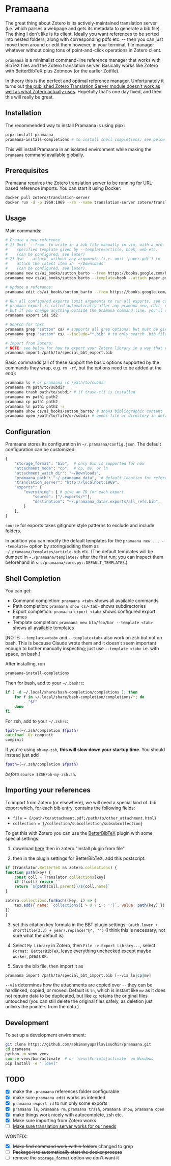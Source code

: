 # Pramaana

The great thing about Zotero is its actively-maintained translation server (i.e. which parses a webpage and gets its metadata to generate a bib file). The thing I don't like is its client. Ideally you want references to be sorted into nested folders, along with corresponding pdfs etc. -- then you can just move them around or edit them however, in your terminal, file manager whatever without doing tons of point-and-click operations in Zotero client.

`pramaana` is a minimalist command-line reference manager that works with BibTeX files and the Zotero translation server. Basically works like Zotero with BetterBibTeX plus Zotmoov (or the earlier Zotfile).

In theory this is the perfect and optimal reference manager. Unfortunately it turns out [the published Zotero Translation Server module doesn't work as well as what Zotero actually uses](https://github.com/zotero/translation-server/issues/179). Hopefully that's one day fixed, and then this will really be great.

## Installation

The recommended way to install Pramaana is using pipx:

```bash
pipx install pramaana
pramaana-install-completions # to install shell completions; see below though
```

This will install Pramaana in an isolated environment while making the `pramaana` command available globally.

## Prerequisites

Pramaana requires the Zotero translation server to be running for URL-based reference imports. You can start it using Docker:

```bash
docker pull zotero/translation-server
docker run -d -p 1969:1969 --rm --name translation-server zotero/translation-server
```

## Usage

Main commands:

```bash
# Create a new reference
# 1) Omit `--from` to write in a bib file manually in vim, with a pre-
#    specified template given by --template=article, book, web etc.
#    (can be configured, see later)
# 2) Use `--attach` without any arguments (i.e. omit `paper.pdf`) to 
#    attach the latest item in `~/Downloads`
#    (can be configured, see later).
pramaana new cs/ai_books/sutton_barto --from https://books.google.com/books?id=GDvW4MNMQ2wC --attach paper.pdf
pramaana new cs/ai_books/sutton_barto --template=book --attach paper.pdf

# Update a reference:
pramaana edit cs/ai_books/sutton_barto --from https://books.google.com/books?id=GDvW4MNMQ2wC --attach paper.pdf

# Run all configured exports (omit arguments to run all exports, see configuration below):
# pramana export is called automatically after any pramana new, edit, rm, trash, mv or cp operations
# but if you change anything outside the pramana command line, you'll want to run it afterward
pramaana export id1 id2

# Search for text
pramaana grep "sutton" cs/ # supports all grep options, but must be given at end
pramaana grep "sutton" cs/ --include="*.bib" # to only search .bib files (rather than e.g. pdf)

# Import from Zotero:
# NOTE: see below for how to export your Zotero library in a way that can be imported into Pramana
pramaana import /path/to/special_bbt_export.bib
```

Basic commands (all of these support the basic options supported by the commands they wrap, e.g. `rm -rf`, but the options need to be added at the *end*):

```bash
pramaana ls # or pramaana ls /path/to/subdir
pramaana rm path/to/subdir
pramaana trash path/to/subdir # if trash-cli is installed
pramaana mv path1 path2
pramaana cp path1 path2
pramaana ln path1 path2 -s
pramaana show cs/ai_books/sutton_barto/ # shows bibliographic content
pramaana open /path/to/file/or/subdir # opens file or directory in default application; omit arguments to just open the `pramaana_path` folder
```

## Configuration

Pramaana stores its configuration in `~/.pramaana/config.json`. The default configuration can be customized:

```python
{
    "storage_format": "bib",  # only bib is supported for now
    "attachment_mode": "cp",  # cp, mv, or ln
    "attachment_watch_dir": "~/Downloads",
    "pramaana_path": "~/.pramaana_data",  # default location for references
    "translation_server": "http://localhost:1969",  
    "exports": {
        "everything": { # give an ID for each export
            "source": ["/.exports/*"],
            "destination": "~/.pramaana_data/.exports/all_refs.bib",
        }
    },
}
```

`source` for exports takes gitignore style patterns to exclude and include folders.

In addition you can modify the default templates for the `pramaana new ... --template=` option by storing/editing them as `~/.pramaana/templates/article.bib` etc. (The default templates will be dumped in `~./pramaana/templates/` after the first run; you can inspect them beforehand in `src/pramaana/core.py::DEFAULT_TEMPLATES`.)

## Shell Completion

You can get:

- Command completion: `pramaana <tab>` shows all available commands
- Path completion: `pramaana show cs/<tab>` shows subdirectories
- Export completion: `pramaana export <tab>` shows configured export names
- Template completion: `pramaana new bla/foo/bar --template <tab>` shows all available templates

[NOTE: `--template=<tab>` and `--template<tab>` also work on zsh but not on bash. This is because Claude wrote them and it doesn't seem important enough to bother manually inspecting; just use `--template <tab>` i.e. with space, on bash.]

After installing, run

```bash
pramaana-install-completions
```
Then for bash, add to your `~/.bashrc`:

```bash
if [ -d ~/.local/share/bash-completion/completions ]; then
    for f in ~/.local/share/bash-completion/completions/*; do
        . "$f"
    done
fi
```

For zsh, add to your `~/.zshrc`:

```zsh
fpath=(~/.zsh/completion $fpath)
autoload -Uz compinit
compinit
```

If you're using `oh-my-zsh`, **this will slow down your startup time**. You should instead just add

```zsh
fpath=(~/.zsh/completion $fpath)
```

*before* `source $ZSH/oh-my-zsh.sh`.

## Importing your references

To import from Zotero (or elsewhere), we will need a special kind of .bib export which, for each bib entry, contains the following fields:
- `file = {/path/to/attachment.pdf;/path/to/other_attachment.html}`
- `collection = {/collection/subcollection/subsubcollection}`

To get this with Zotero you can use the [BetterBibTeX](https://github.com/retorquere/zotero-better-bibtex) plugin with some special settings.

1) download [here](https://github.com/retorquere/zotero-better-bibtex/releases/latest) then in zotero "install plugin from file"

2) then in the plugin settings for BetterBibTeX, add this postscript:

```javascript
if (Translator.BetterTeX && zotero.collections) {
function path(key) {
    const coll = Translator.collections[key]
    if (!coll) return ''
    return `${path(coll.parent)}/${coll.name}`
}

zotero.collections.forEach((key, i) => {
    tex.add({ name: `collection${i > 0 ? i : ''}`, value: path(key) })
})
}
```

3. set this citation key formula in the BBT plugin settings: `(auth.lower + shorttitle(3,3) + year).replace("@", "")` (I think this is necessary, not sure what the default is)

4. Select `My Library` in Zotero, then `File -> Export Library...`, select `Format: BetterBibTeX`, leave everything unchecked except maybe `worker`, press `OK`.

5. Save the bib file, then import it as

```bash
pramaana import /path/to/special_bbt_import.bib [--via ln|cp|mv]
```

`--via` determines how the attachments are copied over -- they can be hardlinked, copied, or moved. Default is `ln`, which is instant like `mv` as it does not require data to be duplicated, but like `cp` retains the original files untouched (you can still delete the original files safely, as deletion just unlinks the pointers from the data.)

## Development

To set up a development environment:

```bash
git clone https://github.com/abhimanyupallavisudhir/pramaana.git
cd pramaana
python -m venv venv
source venv/bin/activate  # or `venv\Scripts\activate` on Windows
pip install -e ".[dev]"
```

## TODO

- [x] make the `.pramaana` references folder configurable
- [x] make sure `pramaana edit` works as intended
- [x] `pramaana export id` to run only some exports
- [x] `pramaana ls`, `pramaana rm`, `pramaana trash`, `pramaana show`, `pramaana open`
- [x] make things work nicely with autocomplete, zsh etc.
- [x] Make sure importing from Zotero works
- [ ] [Make sure translation server works for our needs](https://github.com/zotero/translation-server/issues/179)

WONTFIX:
- [x] ~~Make find command work within folders~~ changed to grep
- [ ] ~~Package it to automatically start the docker process~~
- [ ] ~~remove the `storage_format` option we don't want it~~